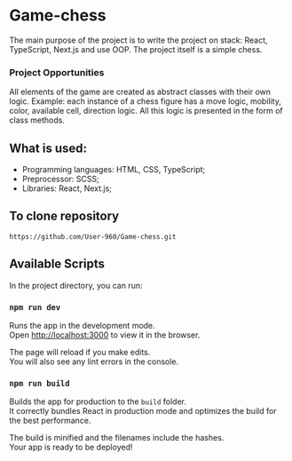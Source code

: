 # Game-chess

The main purpose of the project is to write the project on stack: React, TypeScript, Next.js and use OOP. The project itself is a simple chess.

### Project Opportunities

All elements of the game are created as abstract classes with their own logic. Example: each instance of a chess figure has a move logic, mobility, color, available cell, direction logic. All this logic is presented in the form of class methods.

## What is used:

- Programming languages: HTML, CSS, TypeScript;
- Preprocessor: SCSS;
- Libraries: React, Next.js;

## To clone repository

```shell
https://github.com/User-960/Game-chess.git
```

## Available Scripts

In the project directory, you can run:

### `npm run dev`

Runs the app in the development mode.\
Open [http://localhost:3000](http://localhost:3000) to view it in the browser.

The page will reload if you make edits.\
You will also see any lint errors in the console.

### `npm run build`

Builds the app for production to the `build` folder.\
It correctly bundles React in production mode and optimizes the build for the best performance.

The build is minified and the filenames include the hashes.\
Your app is ready to be deployed!
